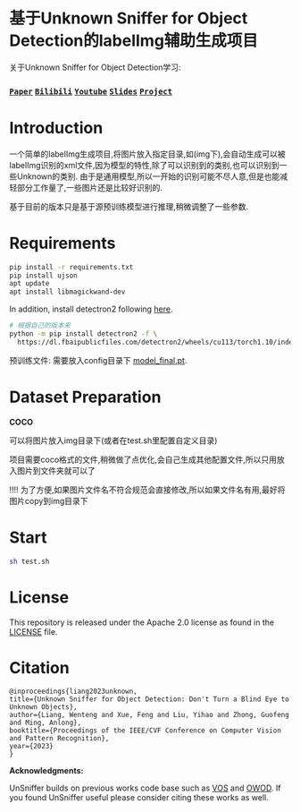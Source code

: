﻿# 基于Unknown Sniffer for Object Detection的labelImg辅助生成项目

关于Unknown Sniffer for Object Detection学习:
### [`Paper`](https://arxiv.org/abs/2303.13769) [`Bilibili`](https://www.bilibili.com/video/BV1xM4y1z7Hv/?buvid=XYC2EDBCCC2B3C4802E4AAD1035EFACB2AC57&is_story_h5=false&mid=vL1Nha2VQkhwiq6%2FLPmtbA%3D%3D&plat_id=147&share_from=ugc&share_medium=android&share_plat=android&share_session_id=a280f047-3ced-4b9d-acb2-40244f9a55fb&share_source=WEIXIN&share_tag=s_i&timestamp=1679647440&unique_k=2n8pmaV&up_id=253369834&vd_source=668f39404189897ee2f8d0c7596f9f4e) [`Youtube`](https://www.youtube.com/watch?v=AI2mfO2CycM) [`Slides`](https://docs.google.com/presentation/d/1YUxG_NnjeIiSZjHpIgS9wtETqZQ1MD0s/edit?usp=sharing&ouid=104225774732865902245&rtpof=true&sd=true) [`Project`](https://github.com/Went-Liang/UnSniffer)

# Introduction

  一个简单的labelImg生成项目,将图片放入指定目录,如(img下),会自动生成可以被labelImg识别的xml文件,因为模型的特性,除了可以识别到的类别,也可以识别到一些Unknown的类别. 由于是通用模型,所以一开始的识别可能不尽人意,但是也能减轻部分工作量了,一些图片还是比较好识别的.
  
基于目前的版本只是基于源预训练模型进行推理,稍微调整了一些参数.

# Requirements
```bash
pip install -r requirements.txt
pip install ujson
apt update
apt install libmagickwand-dev

```

In addition, install detectron2 following [here](https://detectron2.readthedocs.io/en/latest/tutorials/install.html).
```bash
# 根据自己的版本来
python -m pip install detectron2 -f \
  https://dl.fbaipublicfiles.com/detectron2/wheels/cu113/torch1.10/index.html
```

预训练文件: 需要放入config目录下
[model_final.pt](https://drive.google.com/file/d/1kp60e6nh0iIOPd41f4JI6Yo9r_r7MqRo/view?usp=sharing).

# Dataset Preparation

**COCO**

可以将图片放入img目录下(或者在test.sh里配置自定义目录)

项目需要coco格式的文件,稍微做了点优化,会自己生成其他配置文件,所以只用放入图片到文件夹就可以了

!!!! 为了方便,如果图片文件名不符合规范会直接修改,所以如果文件名有用,最好将图片copy到img目录下

# Start
```bash
sh test.sh
```

# License

This repository is released under the Apache 2.0 license as found in the [LICENSE](LICENSE) file.


# Citation

    @inproceedings{liang2023unknown,
    title={Unknown Sniffer for Object Detection: Don't Turn a Blind Eye to Unknown Objects},
    author={Liang, Wenteng and Xue, Feng and Liu, Yihao and Zhong, Guofeng and Ming, Anlong},
    booktitle={Proceedings of the IEEE/CVF Conference on Computer Vision and Pattern Recognition},
    year={2023}
    }

**Acknowledgments:**

UnSniffer builds on previous works code base such as [VOS](https://github.com/deeplearning-wisc/vos) and [OWOD](https://github.com/JosephKJ/OWOD). If you found UnSniffer useful please consider citing these works as well.
